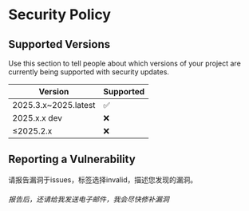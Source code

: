 # Security Policy

## Supported Versions

Use this section to tell people about which versions of your project are
currently being supported with security updates.

| Version             | Supported          |
| ------------------- | ------------------ |
| 2025.3.x~2025.latest| :white_check_mark: |
| 2025.x.x dev        | :x:                |
| ≤2025.2.x           | :x:                |

## Reporting a Vulnerability

请报告漏洞于issues，标签选择invalid，描述您发现的漏洞。

###### 报告后，还请给我发送电子邮件，我会尽快修补漏洞
